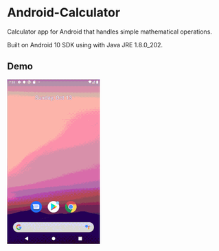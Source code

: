 # Android-Calculator
Calculator app for Android that handles simple mathematical operations.

Built on Android 10 SDK using with Java JRE 1.8.0_202.

## Demo

![](/Docs/calculatorexample.gif)

